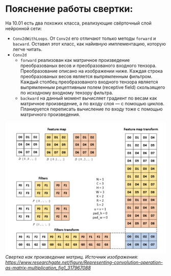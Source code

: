 # Пояснение работы свертки:
На 10.01 есть два похожих класса, реализующие свёрточный слой нейронной сети:
* `Conv2dWithLoops`. От `Conv2d` его отличают только методы `forward` и `bacward`. Оставил этот класс, как найивную имплементацию, которую легче читать.
* `Conv2d`
    * `forward` реализован как матричное произведение преобразованых весов и преобразованого входного тензора. Преобразование описано на изображении ниже. Каждая строка преобразованых весов является выпрямленным фильтром. Каждый столбец преобразованого входного тензора является выпрямленным рецептивным полем (receptive field) скользящего по исходному входному тензору фильтра. 
    * `backward` на данный момент вычисляет градиент по весам как матричное произведение, а по входу слоя — с помощью циклов. Планируется переписать вычисление по входу тоже с помощью матричного произведения.

![Здесь должно быть изображение с сверткой в виде матричного преобразования](../../images_for_readme\convolution_as_a_matrix_multiplication.png)
*Свертка как произведение матриц. Источник изображения: https://www.researchgate.net/figure/Representing-convolution-operation-as-matrix-multiplication_fig1_317967088*